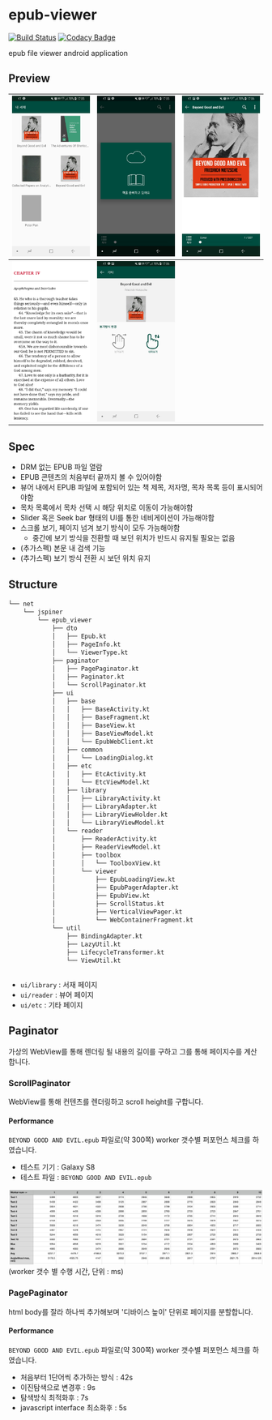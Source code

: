 # epub-viewer
[![Build Status](https://travis-ci.org/JSpiner/epub-viewer.svg?branch=master)](https://travis-ci.org/JSpiner/epub-viewer)
[![Codacy Badge](https://api.codacy.com/project/badge/Grade/121506e18673425f8db8c509dc66d13e)](https://www.codacy.com/app/jspiner/epub-viewer?utm_source=github.com&amp;utm_medium=referral&amp;utm_content=JSpiner/epub-viewer&amp;utm_campaign=Badge_Grade)

epub file viewer android application

## Preview
| ![screenshot-1](./imgs/screenshot-1.jpg) | ![screenshot-2](./imgs/screenshot-2.jpg)| ![screenshot-3](./imgs/screenshot-3.jpg) |
|:---:|:---:|:---:|
| ![screenshot-4](./imgs/screenshot-4.jpg) | ![screenshot-5](./imgs/screenshot-5.jpg) |  |

## Spec
- DRM 없는 EPUB 파일 열람
- EPUB 콘텐츠의 처음부터 끝까지 볼 수 있어야함
- 뷰어 내에서 EPUB 파일에 포함되어 있는 책 제목, 저자명, 목차 목록 등이 표시되어야함
- 목차 목록에서 목차 선택 시 해당 위치로 이동이 가능해야함
- Slider 혹은 Seek bar 형태의 UI를 통한 네비게이션이 가능해야함
- 스크롤 보기, 페이지 넘겨 보기 방식이 모두 가능해야함
    - 중간에 보기 방식을 전환할 때 보던 위치가 반드시 유지될 필요는 없음
- (추가스펙) 본문 내 검색 기능
- (추가스펙) 보기 방식 전환 시 보던 위치 유지

## Structure
```
└── net
    └── jspiner
        └── epub_viewer
            ├── dto
            │   ├── Epub.kt
            │   ├── PageInfo.kt
            │   └── ViewerType.kt
            ├── paginator
            │   ├── PagePaginator.kt
            │   ├── Paginator.kt
            │   └── ScrollPaginator.kt
            ├── ui
            │   ├── base
            │   │   ├── BaseActivity.kt
            │   │   ├── BaseFragment.kt
            │   │   ├── BaseView.kt
            │   │   ├── BaseViewModel.kt
            │   │   └── EpubWebClient.kt
            │   ├── common
            │   │   └── LoadingDialog.kt
            │   ├── etc
            │   │   ├── EtcActivity.kt
            │   │   └── EtcViewModel.kt
            │   ├── library
            │   │   ├── LibraryActivity.kt
            │   │   ├── LibraryAdapter.kt
            │   │   ├── LibraryViewHolder.kt
            │   │   └── LibraryViewModel.kt
            │   └── reader
            │       ├── ReaderActivity.kt
            │       ├── ReaderViewModel.kt
            │       ├── toolbox
            │       │   └── ToolboxView.kt
            │       └── viewer
            │           ├── EpubLoadingView.kt
            │           ├── EpubPagerAdapter.kt
            │           ├── EpubView.kt
            │           ├── ScrollStatus.kt
            │           ├── VerticalViewPager.kt
            │           └── WebContainerFragment.kt
            └── util
                ├── BindingAdapter.kt
                ├── LazyUtil.kt
                ├── LifecycleTransformer.kt
                └── ViewUtil.kt


```
- `ui/library` : 서재 페이지
- `ui/reader` : 뷰어 페이지
- `ui/etc` : 기타 페이지


## Paginator
가상의 WebView를 통해 렌더링 될 내용의 길이를 구하고 그를 통해 페이지수를 계산합니다.

### ScrollPaginator
WebView를 통해 컨텐츠를 렌더링하고 scroll height를 구합니다.

#### Performance
`BEYOND GOOD AND EVIL.epub` 파일로(약 300쪽) worker 갯수별 퍼포먼스 체크를 하였습니다.
- 테스트 기기 : Galaxy S8
- 테스트 파일 : `BEYOND GOOD AND EVIL.epub`

![paginator-performance](./imgs/paginator-performance.png)
(worker 갯수 별 수행 시간, 단위 : ms)

### PagePaginator
html body를 잘라 하나씩 추가해보며 '디바이스 높이' 단위로 페이지를 분할합니다.

#### Performance
`BEYOND GOOD AND EVIL.epub` 파일로(약 300쪽) worker 갯수별 퍼포먼스 체크를 하였습니다.

- 처음부터 1단어씩 추가하는 방식 : 42s
- 이진탐색으로 변경후 : 9s
- 탐색방식 최적화후 : 7s
- javascript interface 최소화후 : 5s